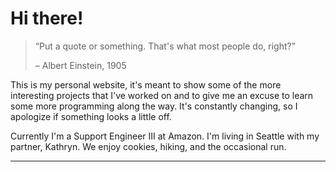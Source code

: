   <h1>Hi there!</h1>
  <blockquote>
<p>“Put a quote or something. That's what most people do, right?”</p>
<p>– Albert Einstein, 1905</p>
</blockquote>

<p>This is my personal website, it's meant to show some of the more interesting projects that I've worked on and to give me an excuse to learn some more programming along the way. It's constantly changing, so I apologize if something looks a little off. </p>

<p>Currently I'm a Support Engineer III at Amazon. I'm living in Seattle with my partner, Kathryn. We enjoy cookies, hiking, and the occasional run.</p>

  <hr width="100%" size="10"  align="center">

